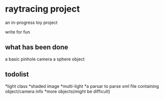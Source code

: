 # raytracing project
an in-progress toy project

write for fun

## what has been done
a basic pinhole camera
a sphere object

## todolist
*light class
*shaded image
*multi-light
*a parsar to parse xml file containing object/camera info
*more objects(might be difficult)



